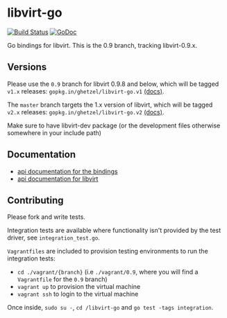 libvirt-go
============

[![Build Status](http://ci.serversaurus.com/github.com/ghetzel/libvirt-go/status.svg?branch=0.9)](http://ci.serversaurus.com/github.com/ghetzel/libvirt-go)
[![GoDoc](https://godoc.org/github.com/ghetzel/libvirt-go?status.svg)](https://godoc.org/github.com/ghetzel/libvirt-go)

Go bindings for libvirt. This is the 0.9 branch, tracking libvirt-0.9.x.

Versions
--------------
Please use the `0.9` branch for libvirt 0.9.8 and below, which will be tagged `v1.x` releases: `gopkg.in/ghetzel/libvirt-go.v1` [(docs)](http://gopkg.in/ghetzel/libvirt-go.v1).

The `master` branch targets the 1.x version of libvirt, which will be tagged `v2.x` releases: `gopkg.in/ghetzel/libvirt-go.v2` [(docs)](http://gopkg.in/ghetzel/libvirt-go.v2).

Make sure to have libvirt-dev package (or the development files otherwise somewhere in your include path)

Documentation
--------------

* [api documentation for the bindings](http://godoc.org/github.com/ghetzel/libvirt-go)
* [api documentation for libvirt](http://libvirt.org/html/libvirt-libvirt.html)

Contributing
-------------

Please fork and write tests.

Integration tests are available where functionality isn't provided by the test driver, see `integration_test.go`.

`Vagrantfiles` are included to provision testing environments to run the integration tests:

* `cd ./vagrant/{branch}` (i.e `./vagrant/0.9`, where you will find a `Vagrantfile` for the `0.9` branch)
* `vagrant up` to provision the virtual machine
* `vagrant ssh` to login to the virtual machine

Once inside, `sudo su -`, `cd /libvirt-go` and `go test -tags integration`.
